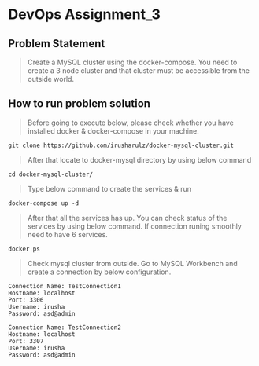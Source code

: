 # DevOps Assignment_3

## Problem Statement
> Create a MySQL cluster using the docker-compose. You need to create a 3 node cluster and that cluster must be accessible from the outside world.

## How to run problem solution

> Before going to execute below, please check whether you have installed docker & docker-compose in your machine.

``` 
git clone https://github.com/irusharulz/docker-mysql-cluster.git 
```

> After that locate to docker-mysql directory by using below command

``` 
cd docker-mysql-cluster/ 
```

> Type below command to create the services & run

``` 
docker-compose up -d
```

> After that all the services has up. You can check status of the services by using below command. If connection runing smoothly need to have 6 services.

``` 
docker ps
```

> Check mysql cluster from outside. Go to MySQL Workbench and create a connection by below configuration. 


``` 
Connection Name: TestConnection1
Hostname: localhost
Port: 3306
Username: irusha
Password: asd@admin   
```

``` 
Connection Name: TestConnection2
Hostname: localhost
Port: 3307
Username: irusha
Password: asd@admin   
```








